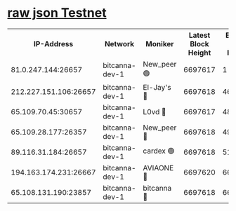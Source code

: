 [raw json Testnet](https://rpc-check.bcat.stavr.tech/bcat/rpc-bcat-result.json)
=


<table><tr><th>IP-Address</th><th>Network</th><th>Moniker</th><th>Latest Block Height</th><th>Earliest Block Height</th><th>Catching Up</th><th>Tx Index</th><th>Voting Power</th><th>Scan Time</th></tr><tr><td>81.0.247.144:26657</td><td>bitcanna-dev-1</td><td>New_peer 🟢</td><td>6697617</td><td>1</td><td>False</td><td>on</td><td>0</td><td>2024-03-02T19:14:50.559643892UTC</td></tr><tr><td>212.227.151.106:26657</td><td>bitcanna-dev-1</td><td>El-Jay's 🔴</td><td>6697618</td><td>4670391</td><td>False</td><td>on</td><td>2218164</td><td>2024-03-02T19:14:57.235745572UTC</td></tr><tr><td>65.109.70.45:30657</td><td>bitcanna-dev-1</td><td>L0vd 🔴</td><td>6697617</td><td>4828155</td><td>False</td><td>on</td><td>307920</td><td>2024-03-02T19:14:50.892903361UTC</td></tr><tr><td>65.109.28.177:26357</td><td>bitcanna-dev-1</td><td>New_peer 🔴</td><td>6697618</td><td>4952911</td><td>False</td><td>on</td><td>2237067</td><td>2024-03-02T19:14:57.916536398UTC</td></tr><tr><td>89.116.31.184:26657</td><td>bitcanna-dev-1</td><td>cardex 🟢</td><td>6697618</td><td>5185001</td><td>False</td><td>on</td><td>0</td><td>2024-03-02T19:14:57.580379315UTC</td></tr><tr><td>194.163.174.231:26667</td><td>bitcanna-dev-1</td><td>AVIAONE 🔴</td><td>6697620</td><td>6684831</td><td>False</td><td>on</td><td>1949865</td><td>2024-03-02T19:15:06.696703770UTC</td></tr><tr><td>65.108.131.190:23857</td><td>bitcanna-dev-1</td><td>bitcanna 🔴</td><td>6697618</td><td>6693618</td><td>False</td><td>off</td><td>378446</td><td>2024-03-02T19:14:58.240185824UTC</td></tr></table>